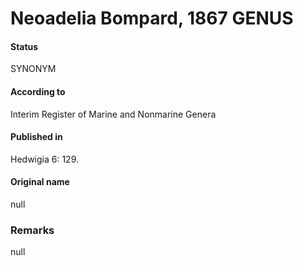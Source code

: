 # Neoadelia Bompard, 1867 GENUS

#### Status
SYNONYM

#### According to
Interim Register of Marine and Nonmarine Genera

#### Published in
Hedwigia 6: 129.

#### Original name
null

### Remarks
null